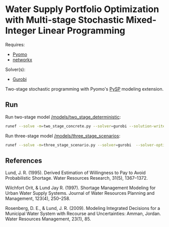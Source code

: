 # Water Supply Portfolio Optimization with Multi-stage Stochastic Mixed-Integer Linear Programming

Requires: 
- [Pyomo](https://github.com/Pyomo/pyomo)
- [networkx](https://networkx.org/)

Solver(s):
- [Gurobi](https://www.gurobi.com/)

Two-stage stochastic programming with Pyomo's [PySP](https://pyomo.readthedocs.io/en/stable/modeling_extensions/pysp.html) modeling extension.

## Run
Run two-stage model [/models/two_stage_deterministic](./models/two_stage_deterministic):
```bash
runef --solve -m=two_stage_concrete.py --solver=gurobi --solution-writer=pyomo.pysp.plugins.csvsolutionwriter 
```

Run three-stage model [/models/three_stage_scenarios](./models/three_stage_scenarios):
```bash
runef --solve -m=three_stage_scenario.py --solver=gurobi  --solver-options="NonConvex=2" --solution-writer=pyomo.pysp.plugins.csvsolutionwriter
```

## References
Lund, J. R. (1995). Derived Estimation of Willingness to Pay to Avoid Probabilistic Shortage. Water Resources Research, 31(5), 1367–1372.

Wilchfort Orit, & Lund Jay R. (1997). Shortage Management Modeling for Urban Water Supply Systems. Journal of Water Resources Planning and Management, 123(4), 250–258.

Rosenberg, D. E., & Lund, J. R. (2009). Modeling Integrated Decisions for a Municipal Water System with Recourse and Uncertainties: Amman, Jordan. Water Resources Management, 23(1), 85.
